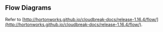
## Flow Diagrams 

[comment]: <> (TO-DO: How exactly is the flow documentation useful to developers?)
[comment]: <> (TO-DO: I'm not sure how to transfer this info to the new docs?)

Refer to [http://hortonworks.github.io/cloudbreak-docs/release-1.16.4/flow/](http://hortonworks.github.io/cloudbreak-docs/release-1.16.4/flow/).